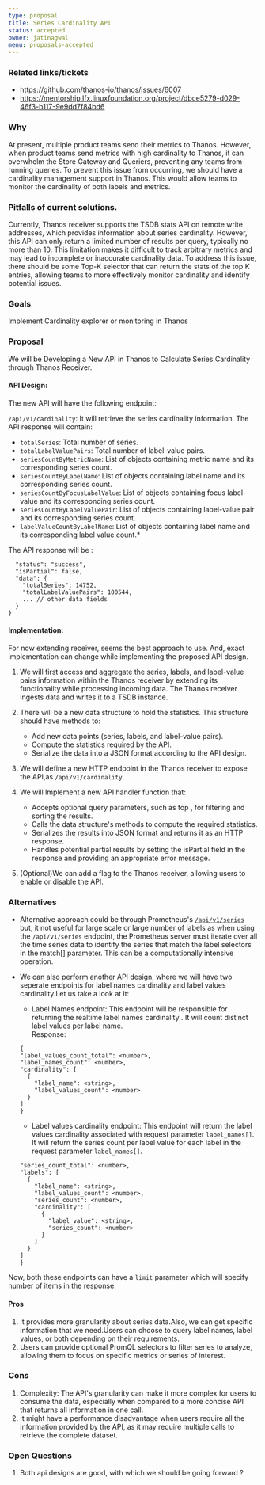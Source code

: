 ```yaml
---
type: proposal
title: Series Cardinality API
status: accepted
owner: jatinagwal
menu: proposals-accepted
---
```


###  Related links/tickets

* https://github.com/thanos-io/thanos/issues/6007
* https://mentorship.lfx.linuxfoundation.org/project/dbce5279-d029-46f3-b117-9e9dd7f84bd6

### Why

At present, multiple product teams send their metrics to Thanos. However, when product teams send metrics with high cardinality to Thanos, it can overwhelm the Store Gateway and Queriers, preventing any teams from running queries. To prevent this issue from occurring, we should have a  cardinality management support in Thanos. This would allow teams to monitor the cardinality of both labels and metrics.


### Pitfalls of current solutions.

Currently, Thanos receiver supports the TSDB stats API on remote write addresses, which provides information about series cardinality. However, this API can only return a limited number of results per query, typically no more than 10. This limitation makes it difficult to track arbitrary metrics and may lead to incomplete or inaccurate cardinality data. To address this issue, there should be some  Top-K selector that can return the stats of the top K entries, allowing teams to more effectively monitor cardinality and identify potential issues.

### Goals

Implement Cardinality explorer or monitoring in Thanos 

### Proposal

We will be  Developing a New API in Thanos to Calculate Series Cardinality through Thanos Receiver.

#### API Design:
The new API will have the following endpoint:

`/api/v1/cardinality`: It will retrieve the series cardinality information.
The API response will contain:

* `totalSeries`: Total number of series.
* `totalLabelValuePairs`: Total number of label-value pairs.
* `seriesCountByMetricName`: List of objects containing metric name and its corresponding series count.
* `seriesCountByLabelName`: List of objects containing label name and its corresponding series count.
* `seriesCountByFocusLabelValue`: List of objects containing focus label-value and its corresponding series count.
* `seriesCountByLabelValuePair`: List of objects containing label-value pair and its corresponding series count.
* `labelValueCountByLabelName`: List of objects containing label name and its corresponding label value count.*

 The API response will be :

```{
  "status": "success",
  "isPartial": false,
  "data": {
    "totalSeries": 14752,
    "totalLabelValuePairs": 100544,
    ... // other data fields
  }
}
```
#### Implementation:

For now extending receiver, seems the best approach to use. And, exact implementation can change while implementing the proposed API design.

1. We will first access and aggregate the series, labels, and label-value pairs information within the Thanos receiver by extending its functionality while processing incoming data. The Thanos receiver ingests data and writes it to a TSDB instance.
   
2.  There will be a new data structure to hold the statistics. This structure should have methods to:
   
    * Add new data points (series, labels, and label-value pairs).
    * Compute the statistics required by the API.
    * Serialize the data into a JSON format according to the API design.

3. We will define a new HTTP endpoint in the Thanos receiver to expose the API,as `/api/v1/cardinality`.

4. We will Implement a new API handler function that:
   
    * Accepts optional query parameters, such as top , for filtering and sorting the results.
    * Calls the data structure's methods to compute the required statistics.
    * Serializes the results into JSON format and returns it as an HTTP response.
    * Handles potential partial results by setting the isPartial field in the response and providing an appropriate error message.

5. (Optional)We can add a flag to the Thanos receiver, allowing users to enable or disable the API.

### Alternatives
* Alternative approach could be through Prometheus's [`/api/v1/series`](https://prometheus.io/docs/prometheus/latest/querying/api/#finding-series-by-label-matchers) but, it not useful for large scale or large number of labels as when using the `/api/v1/series` endpoint, the Prometheus server must iterate over all the time series data to identify the series that match the label selectors in the match[] parameter. This can be a computationally intensive operation.
* We can also perform  another API design, where we will have two seperate endpoints for label names cardinality and label values cardinality.Let us take a look at it:

   * Label Names endpoint: This endpoint will be responsible for returning the realtime label names cardinality . It will count distinct label values per label name.<br>
  Response: <br>
  ```
  {
  "label_values_count_total": <number>,
  "label_names_count": <number>,
  "cardinality": [
    {
      "label_name": <string>,
      "label_values_count": <number>
    }
  ]
  }
  ```


  * Label values cardinality endpoint: This endpoint will return the label values cardinality associated with request parameter `label_names[]`. It will return the series count per label value for each label in the request parameter `label_names[]`.<br>

  ```{
  "series_count_total": <number>,
  "labels": [
    {
      "label_name": <string>,
      "label_values_count": <number>,
      "series_count": <number>,
      "cardinality": [
        {
          "label_value": <string>,
          "series_count": <number>
        }
      ]
    }
  ]
  } 
  ```
  
Now, both these endpoints can have a `limit` parameter which will specify number of items in the response.

#### Pros
1. It provides more granularity about series data.Also, we can get specific information that we need.Users can choose to query label names, label values, or both depending on their requirements.
2. Users can provide optional PromQL selectors to filter series to analyze, allowing them to focus on specific metrics or series of interest.

### Cons
1. Complexity: The API's granularity can make it more complex for users to consume the data, especially when compared to a more concise API that returns all information in one call. 
2.  It might have a performance disadvantage when users require all the information provided by the API, as it may require multiple calls to retrieve the complete dataset.

### Open Questions

1. Both api designs are good, with which we should be going forward ?
